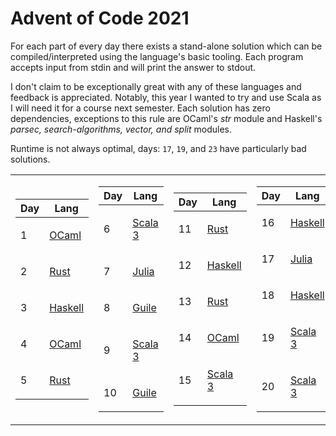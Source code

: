 # Advent of Code 2021

For each part of every day there exists a stand-alone solution which can be compiled/interpreted using the language's basic tooling. Each program accepts input from stdin and will print the answer to stdout.

I don't claim to be exceptionally great with any of these languages and feedback is appreciated. Notably, this year I wanted to try and use Scala as I will need it for a course next semester.
Each solution has zero dependencies, exceptions to this rule are OCaml's *str* module and Haskell's *parsec, search-algorithms, vector, and split* modules.

Runtime is not always optimal, days: `17`, `19`, and `23` have particularly bad solutions. 

<table>
<tr><td>

| Day | Lang    |
| --- | ------- |
|   1 | <p><a href="https://ocaml.org/">OCaml</a></p> | 
|   2 | <p><a href="https://www.rust-lang.org/">Rust</a></p> | 
|   3 | <p><a href="https://www.haskell.org/">Haskell</a></p> |
|   4 | <p><a href="https://ocaml.org/">OCaml</a></p> | 
|   5 | <p><a href="https://www.rust-lang.org/">Rust</a></p> | 

</td><td>

| Day | Lang    |
| --- | ------- |
|   6 | <p><a href="https://www.scala-lang.org/">Scala 3</a></p> | 
|   7 | <p><a href="https://julialang.org/">Julia</a></p> | 
|   8 | <p><a href="https://www.gnu.org/software/guile/">Guile</a></p> | 
|   9 | <p><a href="https://www.scala-lang.org/">Scala 3</a></p> | 
|  10 | <p><a href="https://www.gnu.org/software/guile/">Guile</a></p> | 

</td><td>

| Day | Lang    |
| --- | ------- |
|  11 | <p><a href="https://www.rust-lang.org/">Rust</a></p> | 
|  12 | <p><a href="https://www.haskell.org/">Haskell</a></p> |
|  13 | <p><a href="https://www.rust-lang.org/">Rust</a></p> | 
|  14 | <p><a href="https://ocaml.org/">OCaml</a></p> | 
|  15 | <p><a href="https://www.scala-lang.org/">Scala 3</a></p> | 

</td><td>

| Day | Lang    |
| --- | ------- |
|  16 | <p><a href="https://www.haskell.org/">Haskell</a></p> |
|  17 | <p><a href="https://julialang.org/">Julia</a></p> | 
|  18 | <p><a href="https://www.haskell.org/">Haskell</a></p> |
|  19 | <p><a href="https://www.scala-lang.org/">Scala 3</a></p> | 
|  20 | <p><a href="https://www.scala-lang.org/">Scala 3</a></p> | 

</td><td>

| Day | Lang    |
| --- | ------- |
|  21 | <p><a href="https://www.rust-lang.org/">Rust</a></p> | 
|  22 | <p><a href="https://ocaml.org/">OCaml</a></p> | 
|  23 | <p><a href="https://www.haskell.org/">Haskell</a></p> |
|  24 | <p><a href="https://www.scala-lang.org/">Scala 3</a></p> | 
|  25 | <p><a href="https://www.rust-lang.org/">Rust</a></p> | 

</td></tr>
</table>
